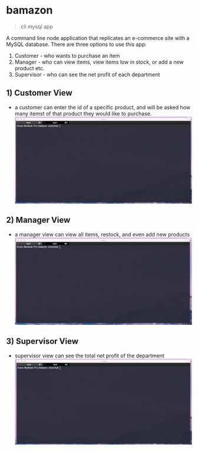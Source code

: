 # bamazon
> cli mysql app

A command line node application that replicates an e-commerce
site with a MySQL database. There are three options to use this 
app:
1. Customer - who wants to purchase an item
2. Manager - who can view items, view items low in stock,
  or add a new product etc.
3. Supervisor - who can see the net profit of each department

## 1) Customer View
- a customer can enter the id of a specific product, and will be asked
how many itemst of that product they would like to purchase. 
![customer](/images/customer.gif)

## 2) Manager View
- a manager view can view all items, restock, and even add new products
![manager](/images/manager.gif)

## 3) Supervisor View
- supervisor view can see the total net profit of the department
![supervisor](/images/supervisor.gif)